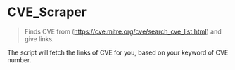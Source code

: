 # CVE_Scraper

> Finds CVE from (https://cve.mitre.org/cve/search_cve_list.html) and give links.

The script will fetch the links of CVE for you, based on your keyword of CVE number.

